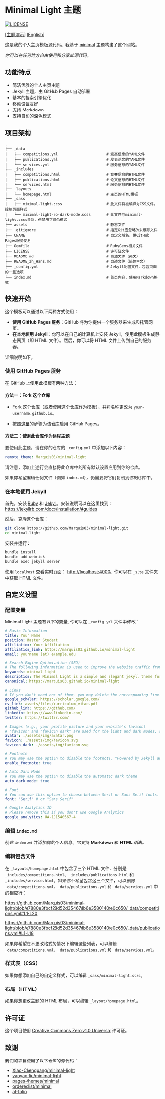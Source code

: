 # Minimal Light 主题

[![LICENSE](https://img.shields.io/github/license/Marquis03/minimal-light?style=flat-square&logo=creative-commons&color=EF9421)](https://github.com/Marquis03/minimal-light/blob/main/LICENSE)

[[主题演示](https://marquis03.github.io/minimal-light)] [[English](./README.md)]

这是我的个人主页模板源代码。我基于 [minimal](https://github.com/orderedlist/minimal) 主题构建了这个网站。

*你可以在任何地方自由使用和分享此源代码。*

## 功能特点

- 简洁优雅的个人主页主题
- Jekyll 主题，由 GitHub Pages 自动部署
- 基本的搜索引擎优化
- 移动设备友好
- 支持 Markdown
- 支持自动的深色模式

## 项目架构

```text
.
├── _data
|   ├── competitions.yml                      # 竞赛信息的YAML文件
|   ├── publications.yml                      # 发表论文的YAML文件
|   └── services.yml                          # 服务信息的YAML文件
├── _includes
|   ├── competitions.html                     # 竞赛信息的HTML文件
|   ├── publications.html                     # 论文信息的HTML文件
|   └── services.html                         # 服务信息的HTML文件
├── _layouts
|   └── homepage.html                         # 主页的HTML模板
├── _sass
|   ├── minimal-light.scss                    # 此文件将被编译为CSS文件，控制页面样式
|   └── minimal-light-no-dark-mode.scss       # 此文件与minimal-light.scss类似，但禁用了深色模式
├── assets                                    # 静态文件
├── .gitignore                                # 指定Git应忽略的未跟踪文件
├── CNAME                                     # 自定义域名，供GitHub Pages服务使用
├── Gemfile                                   # RubyGems相关文件
├── LICENSE                                   # 许可证文件
├── README.md                                 # 自述文件（英文）
├── README_zh_Hans.md                         # 自述文件（简体中文）
├── _config.yml                               # Jekyll配置文件，包含页面的一些选项
└── index.md                                  # 首页内容，使用Markdown格式
```

## 快速开始

这个模板可以通过以下两种方式使用：

- **使用 GitHub Pages 服务**：GitHub 将为你提供一个服务器来生成和托管网页。
- **在本地使用 Jekyll**：你可以在自己的计算机上安装 Jekyll，使用此模板生成静态网页（即 HTML 文件）。然后，你可以将 HTML 文件上传到自己的服务器。

详细说明如下。

### 使用 GitHub Pages 服务

在 GitHub 上使用此模板有两种方法：

#### 方法一：Fork 这个仓库

- Fork 这个仓库（或者[使用这个仓库作为模板](https://docs.github.com/en/github/creating-cloning-and-archiving-repositories/creating-a-repository-from-a-template)），并将名称更改为 `your-username.github.io`。

- 按照[这里](https://docs.github.com/en/pages/getting-started-with-github-pages/creating-a-github-pages-site#creating-your-site)的步骤为该仓库启用 GitHub Pages。

#### 方法二：使用此仓库作为远程主题

要使用此主题，请在你的仓库的 `_config.yml` 中添加以下内容：

```yaml
remote_theme: Marquis03/minimal-light
```

请注意，添加上述行会直接将此仓库中的所有默认设置应用到你的仓库。

如果你希望编辑任何文件（例如 `index.md`），仍需要将它们复制到你的仓库中。

### 在本地使用 Jekyll

首先，安装 [Ruby](https://www.ruby-lang.org/en/) 和 [Jekyll](https://jekyllrb.com/)。安装说明可以在这里找到：<https://jekyllrb.com/docs/installation/#guides>

然后，克隆这个仓库：

```bash
git clone https://github.com/Marquis03/minimal-light.git
cd minimal-light
```

安装并运行：

```bash
bundle install
bundle add webrick
bundle exec jekyll server
```

使用 `localhost` 查看实时页面：
<http://localhost:4000>。你可以在 `_site` 文件夹中获取 HTML 文件。

## 自定义设置

### 配置变量

Minimal Light 主题有以下的变量, 你可以在 `_config.yml` 文件中修改：

```yaml
# Basic Information
title: Your Name
position: Master Student
affiliation: Your Affiliation
affiliation_link: https://marquis03.github.io/minimal-light
email: yourname (at) example.edu

# Search Engine Optimization (SEO)
# The following information is used to improve the website traffic from search engines, e.g., Google.
keywords: minimal light
description: The Minimal Light is a simple and elegant jekyll theme for academic personal homepage.
canonical: https://marquis03.github.io/minimal-light

# Links
# If you don't need one of them, you may delete the corresponding line.
google_scholar: https://scholar.google.com/
cv_link: assets/files/curriculum_vitae.pdf
github_link: https://github.com/
linkedin: https://www.linkedin.com/
twitter: https://twitter.com/

# Images (e.g., your profile picture and your website's favicon)
# "favicon" and "favicon_dark" are used for the light and dark modes, respectively.
avatar: ./assets/img/avatar.png
favicon: ./assets/img/favicon.svg
favicon_dark: ./assets/img/favicon.svg

# Footnote
# You may use the option to disable the footnote, "Powered by Jekyll and Minimal Light theme."
enable_footnote: true

# Auto Dark Mode
# You may use the option to disable the automatic dark theme
auto_dark_mode: true

# Font
# You can use this option to choose between Serif or Sans Serif fonts.
font: "Serif" # or "Sans Serif"

# Google Analytics ID
# Please remove this if you don't use Google Analytics
google_analytics: UA-111540567-4
```

### 编辑 `index.md`

创建 `index.md` 并添加你的个人信息。它支持 **Markdown** 和 **HTML** 语法。

### 编辑包含文件

在 `_layouts/homepage.html` 中包含了三个 HTML 文件，分别是 `_includes/competitions.html`、`_includes/publications.html` 和 `_includes/service.html`。如果你不希望包含这三个文件，可以删除 `_data/competitions.yml`、`_data/publications.yml` 和 `_data/services.yml` 中的相应行：

<https://github.com/Marquis03/minimal-light/blob/e7880e3fbcf28d52d35467db6e3580140fe0c650/_data/competitions.yml#L1-L20>

<https://github.com/Marquis03/minimal-light/blob/e7880e3fbcf28d52d35467db6e3580140fe0c650/_data/publications.yml#L1-L18>

如果你希望在不更改格式的情况下编辑这些列表，可以编辑 `_data/competitions.yml`、`_data/publications.yml` 和 `_data/services.yml`。

### 样式表（CSS）

如果你想添加自己的自定义样式，可以编辑 `_sass/minimal-light.scss`。

### 布局（HTML）

如果你想更改主题的 HTML 布局，可以编辑 `_layout/homepage.html`。

## 许可证

这个项目使用 [Creative Commons Zero v1.0 Universal](https://github.com/Marquis03/minimal-light/blob/main/LICENSE) 许可证。

## 致谢

我们的项目使用了以下仓库的源代码：

- [Xiao-Chenguang/minimal-light](https://github.com/Xiao-Chenguang/minimal-light)
- [yaoyao-liu/minimal-light](https://github.com/yaoyao-liu/minimal-light)
- [pages-themes/minimal](https://github.com/pages-themes/minimal)
- [orderedlist/minimal](https://github.com/orderedlist/minimal)
- [al-folio](https://github.com/alshedivat/al-folio)
